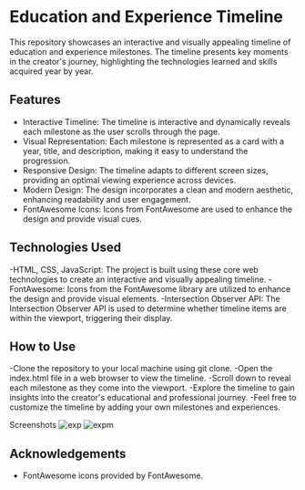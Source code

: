 # Education and Experience Timeline
This repository showcases an interactive and visually appealing timeline of education and experience milestones. The timeline presents key moments in the creator's journey, highlighting the technologies learned and skills acquired year by year.

## Features
- Interactive Timeline: The timeline is interactive and dynamically reveals each milestone as the user scrolls through the page.
- Visual Representation: Each milestone is represented as a card with a year, title, and description, making it easy to understand the progression.
- Responsive Design: The timeline adapts to different screen sizes, providing an optimal viewing experience across devices.
- Modern Design: The design incorporates a clean and modern aesthetic, enhancing readability and user engagement.
- FontAwesome Icons: Icons from FontAwesome are used to enhance the design and provide visual cues.
  
## Technologies Used
-HTML, CSS, JavaScript: The project is built using these core web technologies to create an interactive and visually appealing timeline.
-FontAwesome: Icons from the FontAwesome library are utilized to enhance the design and provide visual elements.
-Intersection Observer API: The Intersection Observer API is used to determine whether timeline items are within the viewport, triggering their display.

## How to Use
-Clone the repository to your local machine using git clone.
-Open the index.html file in a web browser to view the timeline.
-Scroll down to reveal each milestone as they come into the viewport.
-Explore the timeline to gain insights into the creator's educational and professional journey.
-Feel free to customize the timeline by adding your own milestones and experiences.

Screenshots
![exp](https://github.com/francismcpc/experience-timeline/assets/119109562/702df23c-5bc0-4810-8250-837a7de51968)
![expm](https://github.com/francismcpc/experience-timeline/assets/119109562/4ce4e998-7c04-4738-bbe1-538e3e429c11)

## Acknowledgements
- FontAwesome icons provided by FontAwesome.
